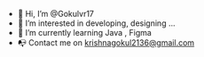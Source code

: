 - 👋 Hi, I’m @Gokulvr17
- 👀 I’m interested in developing, designing ...
- 🌱 I’m currently learning Java , Figma 
- 📭 Contact me on krishnagokul2136@gmail.com


<!---
Gokulvr17/Gokulvr17 is a ✨ special ✨ repository because its `README.md` (this file) appears on your GitHub profile.
You can click the Preview link to take a look at your changes.
--->
